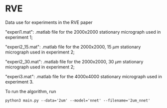 # RVE
Data use for experiments in the RVE paper

"experi1.mat": .matlab file for the 2000x2000 stationary micrograph used in experiment 1;

"experi2_15.mat": .matlab file for the 2000x2000, 15 $\mu m$ stationary micrograph used in experiment 2;

"experi2_30.mat": .matlab file for the 2000x2000, 30 $\mu m$ stationary micrograph used in experiment 2;

"experi3.mat": .matlab file for the 4000x4000 stationary micrograph used in experiment 3.


To run the algorithm, run
```
python3 main.py --data='2um' --model='nnet' --filename='2um_nnet'
```
